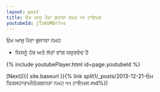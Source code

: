```yaml
---
layout: post
title: ਓਮ ਆਜੁ ਪੈਦਾ ਭੁਜਾਯਾ ਨਮਹ ੧੧ ਟਾਇਮਸ
youtubeId: jTsKUMDr7vs
---
```

 
 
 ਓਮ ਆਜੁ ਪੈਦਾ ਭੁਜਾਯਾ ਨਮਹ  
 
 -  ਜਿਸਨੂੰ ਹੱਥ ਅਤੇ ਲੱਤਾਂ ਵਾਂਗ ਯਜੁਰਵੇਦ ਹੈ 
 
  
 
  
 
 
 
 
 
 


{% include youtubePlayer.html id=page.youtubeId %}
 
[Next]({{ site.baseurl }}{% link  split1/_posts/2013-12-21-ਓਮ ਰਿਕਸਹਾਰਾਮੀਠੇਕਸ਼ਨਯਾ ਨਮਹ ੧੧ ਟਾਇਮਸ.md%})
 
